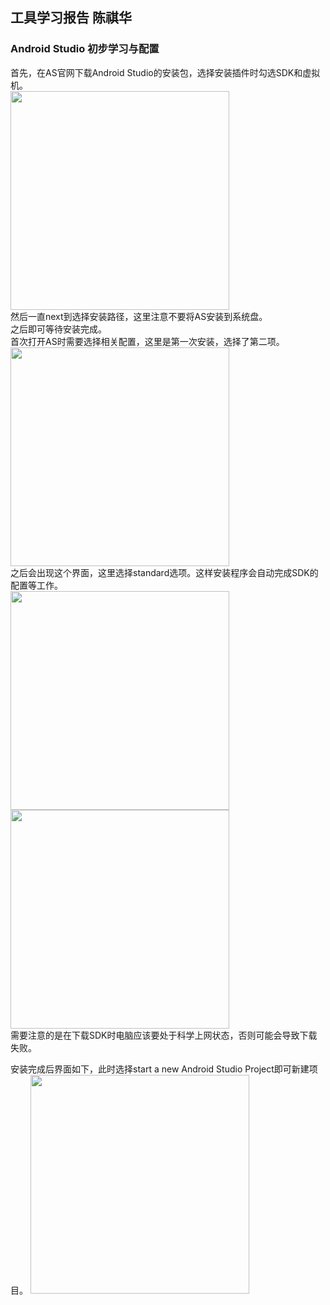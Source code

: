 ## 工具学习报告 陈祺华  

### Android Studio 初步学习与配置  

首先，在AS官网下载Android Studio的安装包，选择安装插件时勾选SDK和虚拟机。  
<img src="https://img-blog.csdn.net/20180415213852728" width="350"/>  
然后一直next到选择安装路径，这里注意不要将AS安装到系统盘。  
之后即可等待安装完成。  
首次打开AS时需要选择相关配置，这里是第一次安装，选择了第二项。  
<img src="https://img-blog.csdn.net/20180415213928704" width="350"/>  
之后会出现这个界面，这里选择standard选项。这样安装程序会自动完成SDK的配置等工作。  
<img src="https://img-blog.csdn.net/20180415213950934" width="350"/>  
<img src="https://img-blog.csdn.net/201804152140129" width="350"/>  
需要注意的是在下载SDK时电脑应该要处于科学上网状态，否则可能会导致下载失败。  


安装完成后界面如下，此时选择start a new Android Studio Project即可新建项目。
<img src="https://img-blog.csdn.net/20180415214026944" width="350"/>
